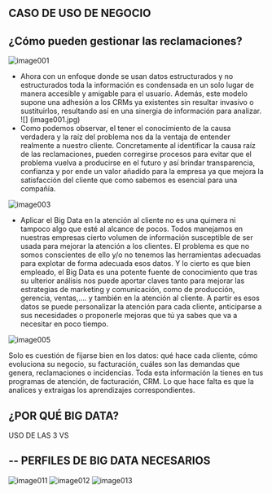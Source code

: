 CASO DE USO DE NEGOCIO 
----------------------
¿Cómo pueden gestionar las reclamaciones?
-----------------------------------------
![image001](https://user-images.githubusercontent.com/13352022/60151064-ef7cb600-97a0-11e9-8020-5880ad29f107.jpg)

- Ahora con un enfoque donde se usan datos estructurados y no estructurados toda la información es condensada en un solo lugar de manera accesible y amigable para el usuario. Además, este modelo supone una adhesión a los CRMs ya existentes sin resultar invasivo o sustituirlos, resultando así en una sinergia de información para analizar.
![] (image001.jpg)
- Como podemos observar, el tener el conocimiento de la causa verdadera y la raíz del problema nos da la ventaja de entender realmente a nuestro cliente. Concretamente al identificar la causa raíz de las reclamaciones, pueden corregirse procesos para evitar que el problema vuelva a producirse en el futuro y así brindar transparencia, confianza y por ende un valor añadido para la empresa ya que mejora la satisfacción del cliente que como sabemos es esencial para una compañía.

![image003](https://user-images.githubusercontent.com/13352022/60151113-294dbc80-97a1-11e9-8bd4-9943f37d6c07.png)
 
- Aplicar el Big Data en la atención al cliente no es una quimera ni tampoco algo que esté al alcance de pocos. Todos manejamos en nuestras empresas cierto volumen de información susceptible de ser usada para mejorar la atención a los clientes. El problema es que no somos conscientes de ello y/o no tenemos las herramientas adecuadas para explotar de forma adecuada esos datos.
Y lo cierto es que bien empleado, el Big Data es una potente fuente de conocimiento que tras su ulterior análisis nos puede aportar claves tanto para mejorar las estrategias de marketing y comunicación, como de producción, gerencia, ventas,…. y también en la atención al cliente.
A partir es esos datos se puede personalizar la atención para cada cliente, anticiparse a sus necesidades o proponerle mejoras que tú ya sabes que va a necesitar en poco tiempo.

![image005](https://user-images.githubusercontent.com/13352022/60151114-294dbc80-97a1-11e9-9b90-8c1e475ec0f8.jpg)

Solo es cuestión de fijarse bien en los datos: qué hace cada cliente, cómo evoluciona su negocio, su facturación, cuáles son las demandas que genera, reclamaciones o incidencias. Toda esta información la tienes en tus programas de atención, de facturación, CRM. Lo que hace falta es que la analices y extraigas los aprendizajes correspondientes.

¿POR QUÉ BIG DATA?
---
USO DE LAS 3 VS

--
PERFILES DE BIG DATA NECESARIOS
--
   
![image011](https://user-images.githubusercontent.com/13352022/60151116-294dbc80-97a1-11e9-81a9-e7b419761312.jpg)
![image012](https://user-images.githubusercontent.com/13352022/60151117-294dbc80-97a1-11e9-8f86-f978b1c0027d.jpg)
![image013](https://user-images.githubusercontent.com/13352022/60151118-29e65300-97a1-11e9-883f-8682f4207349.jpg)


